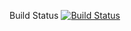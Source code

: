 Build Status
[![Build Status](https://travis-ci.com/Allazzanni/TImed.svg?branch=master)](https://travis-ci.com/Allazzanni/TImed)
